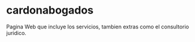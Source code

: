 # cardonabogados
Pagina Web que incluye los servicios, tambien extras como el consultorio juridico.
